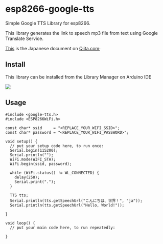 # esp8266-google-tts
Simple Google TTS Library for esp8266.

This library generates the link to speech mp3 file from text using Google Translate Service.

[This](https://qiita.com/horihiro/items/d64b699d06605ad44646) is the Japanese document on [Qiita.com](https://qiita.com/);

## Install
This library can be installed from the Library Manager on Arduino IDE

![](./librarymanager.png)


## Usage

```
#include <google-tts.h>
#include <ESP8266WiFi.h>

const char* ssid     = "<REPLACE_YOUR_WIFI_SSID>";
const char* password = "<REPLACE_YOUR_WIFI_PASSWORD>";

void setup() {
  // put your setup code here, to run once:
  Serial.begin(115200);
  Serial.println("");
  WiFi.mode(WIFI_STA);
  WiFi.begin(ssid, password);

  while (WiFi.status() != WL_CONNECTED) {
    delay(250);
    Serial.print(".");
  }

  TTS tts;
  Serial.println(tts.getSpeechUrl("こんにちは、世界！", "ja"));
  Serial.println(tts.getSpeechUrl("Hello, World!"));

}

void loop() {
  // put your main code here, to run repeatedly:

}
```
